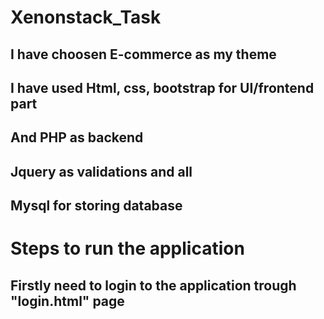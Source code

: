 # Xenonstack_Task

## I have choosen E-commerce as my theme 
## I have used Html, css, bootstrap for UI/frontend part
## And PHP as backend 
## Jquery as validations and all
## Mysql for storing database


# Steps to run the application 
## Firstly need to login to the application trough  "login.html" page
